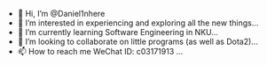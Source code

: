 - 👋 Hi, I’m @Daniel1nhere
- 👀 I’m interested in experiencing and exploring all the new things...
- 🌱 I’m currently learning Software Engineering in NKU...
- 💞️ I’m looking to collaborate on little programs (as well as Dota2)...
- 📫 How to reach me   WeChat ID: c03171913 ...
<!---
Daniel1nhere/Daniel1nhere is a ✨ special ✨ repository because its `README.md` (this file) appears on your GitHub profile.
You can click the Preview link to take a look at your changes.
--->
